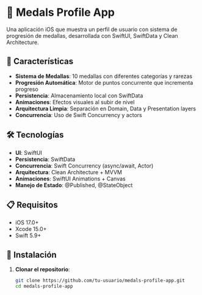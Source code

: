 # 🏅 Medals Profile App

Una aplicación iOS que muestra un perfil de usuario con sistema de progresión de medallas, desarrollada con SwiftUI, SwiftData y Clean Architecture.

## 🎯 Características

- **Sistema de Medallas**: 10 medallas con diferentes categorías y rarezas
- **Progresión Automática**: Motor de puntos concurrente que incrementa progreso
- **Persistencia**: Almacenamiento local con SwiftData
- **Animaciones**: Efectos visuales al subir de nivel
- **Arquitectura Limpia**: Separación en Domain, Data y Presentation layers
- **Concurrencia**: Uso de Swift Concurrency y actors

## 🛠️ Tecnologías

- **UI**: SwiftUI
- **Persistencia**: SwiftData
- **Concurrencia**: Swift Concurrency (async/await, Actor)
- **Arquitectura**: Clean Architecture + MVVM
- **Animaciones**: SwiftUI Animations + Canvas
- **Manejo de Estado**: @Published, @StateObject

## 📋 Requisitos

- iOS 17.0+
- Xcode 15.0+
- Swift 5.9+

## 🚀 Instalación

1. **Clonar el repositorio**:
   ```bash
   git clone https://github.com/tu-usuario/medals-profile-app.git
   cd medals-profile-app

   
